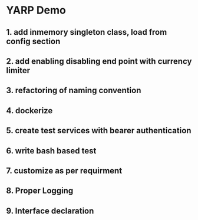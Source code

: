 # YARP Demo

## 1. add inmemory singleton class, load from config section

## 2. add enabling disabling end point with currency limiter

## 3. refactoring of naming convention

## 4. dockerize

## 5. create test services with bearer authentication

## 6. write bash based test

## 7. customize as per requirment

## 8. Proper Logging

## 9. Interface declaration
